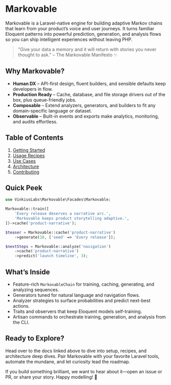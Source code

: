 # Markovable

Markovable is a Laravel-native engine for building adaptive Markov chains that learn from your product’s voice and user journeys. It turns familiar Eloquent patterns into powerful prediction, generation, and analysis flows so you can ship intelligent experiences without leaving PHP.

> "Give your data a memory and it will return with stories you never thought to ask." – The Markovable Manifesto ✨

## Why Markovable?

- **Human DX** – API-first design, fluent builders, and sensible defaults keep developers in flow.
- **Production Ready** – Cache, database, and file storage drivers out of the box, plus queue-friendly jobs.
- **Composable** – Extend analyzers, generators, and builders to fit any domain-specific language or dataset.
- **Observable** – Built-in events and exports make analytics, monitoring, and audits effortless.

## Table of Contents

1. [Getting Started](docs/getting-started.md)
2. [Usage Recipes](docs/usage-recipes.md)
3. [Use Cases](docs/use-cases.md)
4. [Architecture](docs/architecture.md)
5. [Contributing](docs/contributing.md)

## Quick Peek

```php
use VinkiusLabs\Markovable\Facades\Markovable;

Markovable::train([
    'Every release deserves a narrative arc.',
    'Markovable keeps product storytelling adaptive.',
])->cache('product-narrative');

$teaser = Markovable::cache('product-narrative')
    ->generate(18, ['seed' => 'Every release']);

$nextSteps = Markovable::analyze('navigation')
    ->cache('product-narrative')
    ->predict('launch timeline', 3);
```

## What’s Inside

- Feature-rich `MarkovableChain` for training, caching, generating, and analyzing sequences.
- Generators tuned for natural language and navigation flows.
- Analyzer strategies to surface probabilities and predict next-best actions.
- Traits and observers that keep Eloquent models self-training.
- Artisan commands to orchestrate training, generation, and analysis from the CLI.

## Ready to Explore?

Head over to the docs linked above to dive into setup, recipes, and architecture deep dives. Pair Markovable with your favorite Laravel tools, automate the mundane, and let curiosity lead the roadmap.

If you build something brilliant, we want to hear about it—open an issue or PR, or share your story. Happy modelling! 🚀
